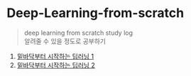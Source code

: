 # Deep-Learning-from-scratch
> deep learning from scratch study log <br>
> 알려줄 수 있을 정도로 공부하기


1. [밑바닥부터 시작하는 딥러닝 1](https://github.com/WegraLee/deep-learning-from-scratch)
2. [밑바닥부터 시작하는 딥러닝 2](https://github.com/WegraLee/deep-learning-from-scratch-2)

